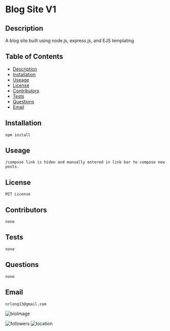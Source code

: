 # Blog Site V1

## Description

A blog site built using node.js, express.js, and EJS templating


## Table of Contents

* [Description](#Description)
* [Installation](#Installation)
* [Useage](#Useage)
* [License](#License)
* [Contributors](#Contributors)
* [Tests](#Tests)
* [Questions](#Questions)
* [Email](#Email)

## Installation

    npm install

## Useage

    /compose link is hiden and manually entered in link bar to compose new posts.  

## License

    MIT License

## Contributors

    none

## Tests

    none

## Questions

    none

## Email

    nrlong13@gmail.com

![bioImage](https://avatars.githubusercontent.com/u/59449041?v=4&s=200)


![followers](https://img.shields.io/badge/Followers-10-brightgreen)
![location](https://img.shields.io/badge/Location-Maryland-blue)
